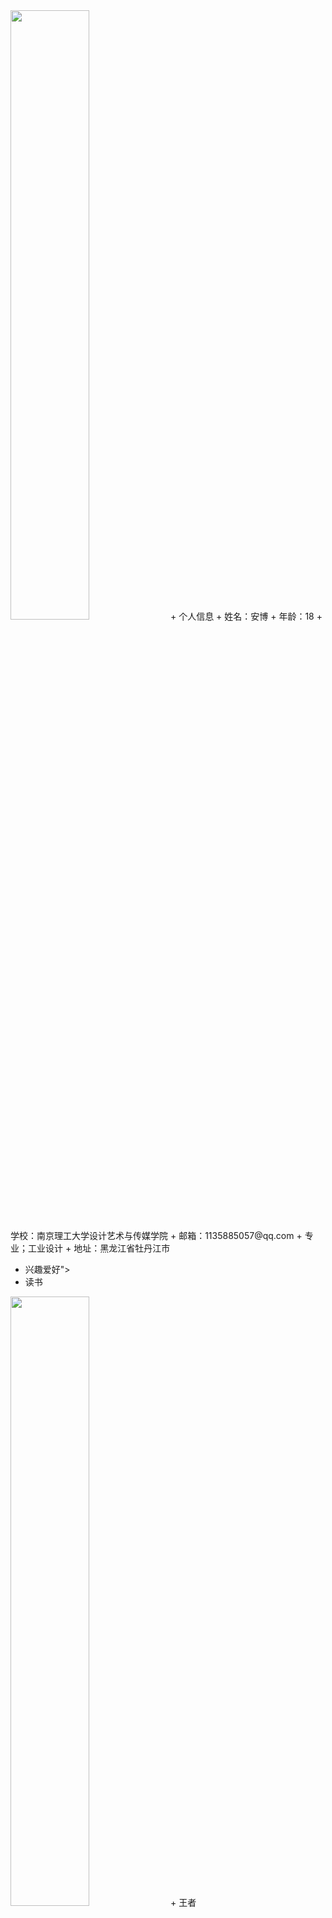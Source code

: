 <img src="https://timgsa.baidu.com/timg?image&quality=80&size=b9999_10000&sec=1607849525654&di=be8123b3a03497d9741618319c201cdc&imgtype=0&src=http%3A%2F%2Fimage.biaobaiju.com%2Fuploads%2F20190825%2F16%2F1566720392-hiPRCxfDUG.jpg" width="50%">
+ 个人信息
+ 姓名：安博
+ 年龄：18
+ 学校：南京理工大学设计艺术与传媒学院
+ 邮箱：1135885057@qq.com
+ 专业；工业设计
+ 地址：黑龙江省牡丹江市




+ 兴趣爱好">
+ 读书    
<img src=" https://ss0.bdstatic.com/70cFvHSh_Q1YnxGkpoWK1HF6hhy/it/u=1216252610,2636812576&fm=26&gp=0.jpg" width="50%">
+ 王者
<img src=" https://ss1.bdstatic.com/70cFuXSh_Q1YnxGkpoWK1HF6hhy/it/u=2323472538,1560988991&fm=26&gp=0.jpg" width="50%">
+ 旅游
<img src=" https://ss0.bdstatic.com/70cFvHSh_Q1YnxGkpoWK1HF6hhy/it/u=3706314071,4253201327&fm=26&gp=0.jpg" width="50%">
  
  



+ 专业技能
+ 素描
<img src="https://ss3.bdstatic.com/70cFv8Sh_Q1YnxGkpoWK1HF6hhy/it/u=1749730848,2116673445&fm=26&gp=0.jpg " width="50%">
+ 色彩
<img src=" https://ss3.bdstatic.com/70cFv8Sh_Q1YnxGkpoWK1HF6hhy/it/u=1648643981,2751857936&fm=26&gp=0.jpg" width="50%">
